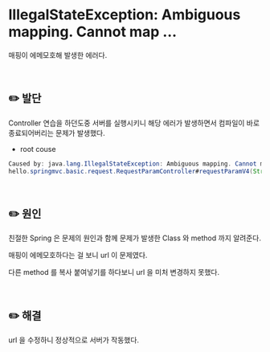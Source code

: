 # IllegalStateException: Ambiguous mapping. Cannot map …

매핑이 에메모호해 발생한 에러다.

<br>

## ✏️ 발단

Controller 연습을 하던도중 서버를 실행시키니 해당 에러가 발생하면서 컴파일이 바로 종료되어버리는 문제가 발생했다.

- root couse

```java
Caused by: java.lang.IllegalStateException: Ambiguous mapping. Cannot map 'requestParamController' method
hello.springmvc.basic.request.RequestParamController#requestParamV4(String, int)
```

<br>

## ✏️ 원인

친절한 Spring 은 문제의 원인과 함께 문제가 발생한 Class 와 method 까지 알려준다.

매핑이 에메모호하다는 걸 보니 url 이 문제였다.

다른 method 를 복사 붙여넣기를 하다보니 url 을 미처 변경하지 못했다.

<br>

## ✏️ 해결

url 을 수정하니 정상적으로 서버가 작동했다.